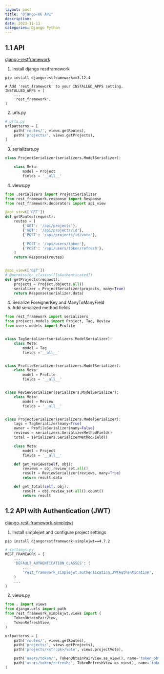 ```yaml
---
layout: post
title: "Django-06 API"
description: 
date: 2023-11-11
categories: Django Python
---
```



## 1.1 API

[django-restframework](https://www.django-rest-framework.org/#installation)

1. Install django restframework

```shell
pip install djangorestframework==3.12.4

# Add 'rest_framework' to your INSTALLED_APPS setting.
INSTALLED_APPS = [
    ...
    'rest_framework',
]
```

2. urls.py

```python
# urls.py
urlpatterns = [
    path('routes/', views.getRoutes),
    path('projects/', views.getProjects),
]

```

3. serializers.py

```python
class ProjectSerializer(serializers.ModelSerializer):

    class Meta:
        model = Project
        fields = '__all__'
```

4. views.py

```python
from .serializers import ProjectSerializer
from rest_framework.response import Response
from rest_framework.decorators import api_view

@api_view(['GET'])
def getRoutes(request):
    routes = [
        {'GET': '/api/projects'},
        {'GET': '/api/projects/id'},
        {'POST': '/api/projects/id/vote'},

        {'POST': '/api/users/token'},
        {'POST': '/api/users/token/refresh'},
    ]
    return Response(routes)


@api_view(['GET'])
# @permission_classes([IsAuthenticated])
def getProjects(request):
    projects = Project.objects.all()
    serializer = ProjectSerializer(projects, many=True)
    return Response(serializer.data)
```

4. Serialize ForeignerKey and ManyToManyField
5. Add serialized method fields

```python
from rest_framework import serializers
from projects.models import Project, Tag, Review
from users.models import Profile


class TagSerializer(serializers.ModelSerializer):
    class Meta:
        model = Tag
        fields ='__all__'


class ProfileSerializer(serializers.ModelSerializer):
    class Meta:
        model = Profile
        fields = '__all__'


class ReviewSerializer(serializers.ModelSerializer):
    class Meta:
        model = Review
        fields = '__all__'


class ProjectSerializer(serializers.ModelSerializer):
    tags = TagSerializer(many=True)
    owner = ProfileSerializer(many=False)
    reviews = serializers.SerializerMethodField()
    total = serializers.SerializerMethodField()

    class Meta:
        model = Project
        fields = '__all__'

    def get_reviews(self, obj):
        reviews = obj.review_set.all()
        result = ReviewSerializer(reviews, many=True)
        return result.data

    def get_total(self, obj):
        result = obj.review_set.all().count()
        return result
```

## 1.2 API with Authentication (JWT)

[django-rest-framework-simplejwt](https://django-rest-framework-simplejwt.readthedocs.io/en/latest/getting_started.html)

1. Install simplejwt and configure project settings

```shell
pip install djangorestframework-simplejwt==4.7.2
```

```python
# settings.py
REST_FRAMEWORK = {
    ...
    'DEFAULT_AUTHENTICATION_CLASSES': (
        ...
        'rest_framework_simplejwt.authentication.JWTAuthentication',
    )
    ...
}
```

2. views.py

```python
from . import views
from django.urls import path
from rest_framework_simplejwt.views import (
    TokenObtainPairView,
    TokenRefreshView,
)

urlpatterns = [
    path('routes/', views.getRoutes),
    path('projects/', views.getProjects),
    path('projects/<str:pk>/vote', views.projectVote),

    path('users/token/', TokenObtainPairView.as_view(), name='token_obtain_pair'),
    path('users/token/refresh/', TokenRefreshView.as_view(), name='token_refresh'),
]
```


